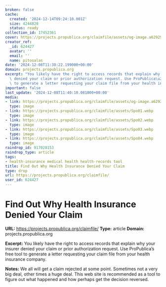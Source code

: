 ```yaml
---
broken: false
cache:
  created: '2024-12-14T09:24:10.001Z'
  size: 4244820
  status: ready
collection_id: 17452361
cover: https://projects.propublica.org/claimfile/assets/og-image.a6292936.jpg
creator_ref:
  _id: 624427
  avatar: ''
  email: ''
  name: pitosalas
date: '2024-12-08T11:38:22.199000+00:00'
domain: projects.propublica.org
excerpt: "You likely have the right to access records that explain why your insurer\
  \ denied your claim or prior authorization request. Use ProPublica\u2019s free tool\
  \ to generate a letter requesting your claim file from your health insurance company."
important: false
last_update: '2024-12-08T11:40:10.081000+00:00'
media:
- link: https://projects.propublica.org/claimfile/assets/og-image.a6292936.jpg
  type: image
- link: https://projects.propublica.org/claimfile/assets/Spo01.webp
  type: image
- link: https://projects.propublica.org/claimfile/assets/Spo02.webp
  type: image
- link: https://projects.propublica.org/claimfile/assets/Spo03.webp
  type: image
- link: https://projects.propublica.org/claimfile/assets/Spo04.webp
  type: image
raindrop_id: 917028153
raindrop_type: article
tags:
- health-insurance medical health health-records tool
title: Find Out Why Health Insurance Denied Your Claim
type: drop
url: https://projects.propublica.org/claimfile/
user_id: 624427
---
```


# Find Out Why Health Insurance Denied Your Claim

**URL:** https://projects.propublica.org/claimfile/
**Type:** article
**Domain:** projects.propublica.org

**Excerpt:** You likely have the right to access records that explain why your insurer denied your claim or prior authorization request. Use ProPublica’s free tool to generate a letter requesting your claim file from your health insurance company.

**Notes:**
We all will get a claim rejected at some point. Sometimes not a very big deal, other times a huge deal. This web site is recommended as a tool to figure out what happened and how perhaps get the decision reversed. 
